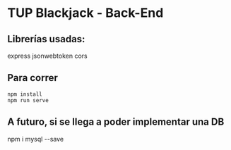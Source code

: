 # TUP Blackjack - Back-End

## Librerías usadas:
express jsonwebtoken cors

## Para correr
`npm install`  
`npm run serve`

## A futuro, si se llega a poder implementar una DB
npm i mysql --save